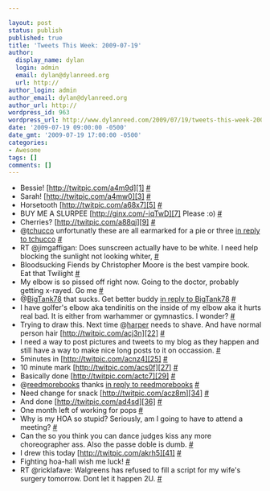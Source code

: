 ```yaml
---

layout: post
status: publish
published: true
title: 'Tweets This Week: 2009-07-19'
author:
  display_name: dylan
  login: admin
  email: dylan@dylanreed.org
  url: http://
author_login: admin
author_email: dylan@dylanreed.org
author_url: http://
wordpress_id: 963
wordpress_url: http://www.dylanreed.com/2009/07/19/tweets-this-week-2009-07-19/
date: '2009-07-19 09:00:00 -0500'
date_gmt: '2009-07-19 17:00:00 -0500'
categories:
- Awesome
tags: []
comments: []
---
```


  * Bessie! [http://twitpic.com/a4m9d][1] [#][2]
  * Sarah! [http://twitpic.com/a4mw0][3] [#][4]
  * Horsetooth [http://twitpic.com/a68x7][5] [#][6]
  * BUY ME A SLURPEE [http://ginx.com/-iqTwD][7] Please :o) [#][8]
  * Cherries? [http://twitpic.com/a88qj][9] [#][10]
  * @[tchucco][11] unfortunatly these are all earmarked for a pie or three [in reply to tchucco][12] [#][13]
  * RT @jimgaffigan: Does sunscreen actually have to be white. I need help blocking the sunlight not looking whiter, [#][14]
  * Bloodsucking Fiends by Christopher Moore is the best vampire book. Eat that Twilight [#][15]
  * My elbow is so pissed off right now. Going to the doctor, probably getting x-rayed. Go me [#][16]
  * @[BigTank78][17] that sucks. Get better buddy [in reply to BigTank78][18] [#][19]
  * I have golfer's elbow aka tendinitis on the inside of my elbow aka it hurts real bad. It is either from warhammer or gymnastics. I wonder? [#][20]
  * Trying to draw this. Next time @[harper][21] needs to shave. And have normal person hair [http://twitpic.com/acj3n][22] [#][23]
  * I need a way to post pictures and tweets to my blog as they happen and still have a way to make nice long posts to it on occassion. [#][24]
  * 5minutes in [http://twitpic.com/acnz4][25] [#][26]
  * 10 minute mark [http://twitpic.com/acs0f][27] [#][28]
  * Basically done [http://twitpic.com/actc7][29] [#][30]
  * @[reedmorebooks][31] thanks [in reply to reedmorebooks][32] [#][33]
  * Need change for snack [http://twitpic.com/acz8m][34] [#][35]
  * And done [http://twitpic.com/ad4sd][36] [#][37]
  * One month left of working for pops [#][38]
  * Why is my HOA so stupid? Seriously, am I going to have to attend a meeting? [#][39]
  * Can the so you think you can dance judges kiss any more choreographer ass. Also the passe doble is dumb. [#][40]
  * I drew this today [http://twitpic.com/akrh5][41] [#][42]
  * Fighting hoa-hall wish me luck! [#][43]
  * RT @ricklafave: Walgreens has refused to fill a script for my wife's surgery tomorrow. Dont let it happen 2U. [#][44]
  


   [1]: http://twitpic.com/a4m9d
   [2]: http://twitter.com/awesomeguy/statuses/2599980694
   [3]: http://twitpic.com/a4mw0
   [4]: http://twitter.com/awesomeguy/statuses/2600048692
   [5]: http://twitpic.com/a68x7
   [6]: http://twitter.com/awesomeguy/statuses/2605322701
   [7]: http://ginx.com/-iqTwD
   [8]: http://twitter.com/awesomeguy/statuses/2614846785
   [9]: http://twitpic.com/a88qj
   [10]: http://twitter.com/awesomeguy/statuses/2615212363
   [11]: http://twitter.com/tchucco
   [12]: http://twitter.com/tchucco/statuses/2615227041
   [13]: http://twitter.com/awesomeguy/statuses/2617248708
   [14]: http://twitter.com/awesomeguy/statuses/2620091308
   [15]: http://twitter.com/awesomeguy/statuses/2620119054
   [16]: http://twitter.com/awesomeguy/statuses/2632085091
   [17]: http://twitter.com/BigTank78
   [18]: http://twitter.com/BigTank78/statuses/2632107598
   [19]: http://twitter.com/awesomeguy/statuses/2632379410
   [20]: http://twitter.com/awesomeguy/statuses/2636545703
   [21]: http://twitter.com/harper
   [22]: http://twitpic.com/acj3n
   [23]: http://twitter.com/awesomeguy/statuses/2636583289
   [24]: http://twitter.com/awesomeguy/statuses/2636604680
   [25]: http://twitpic.com/acnz4
   [26]: http://twitter.com/awesomeguy/statuses/2637168596
   [27]: http://twitpic.com/acs0f
   [28]: http://twitter.com/awesomeguy/statuses/2637648664
   [29]: http://twitpic.com/actc7
   [30]: http://twitter.com/awesomeguy/statuses/2637807855
   [31]: http://twitter.com/reedmorebooks
   [32]: http://twitter.com/reedmorebooks/statuses/2637965303
   [33]: http://twitter.com/awesomeguy/statuses/2637986473
   [34]: http://twitpic.com/acz8m
   [35]: http://twitter.com/awesomeguy/statuses/2638513337
   [36]: http://twitpic.com/ad4sd
   [37]: http://twitter.com/awesomeguy/statuses/2639175838
   [38]: http://twitter.com/awesomeguy/statuses/2653902158
   [39]: http://twitter.com/awesomeguy/statuses/2657191428
   [40]: http://twitter.com/awesomeguy/statuses/2662442330
   [41]: http://twitpic.com/akrh5
   [42]: http://twitter.com/awesomeguy/statuses/2676827137
   [43]: http://twitter.com/awesomeguy/statuses/2680775415
   [44]: http://twitter.com/awesomeguy/statuses/2680791823

